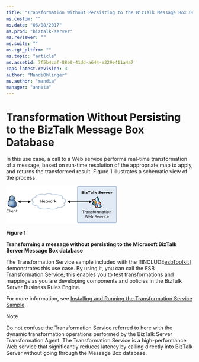 ```yaml
---
title: "Transformation Without Persisting to the BizTalk Message Box Database | Microsoft Docs"
ms.custom: ""
ms.date: "06/08/2017"
ms.prod: "biztalk-server"
ms.reviewer: ""
ms.suite: ""
ms.tgt_pltfrm: ""
ms.topic: "article"
ms.assetid: 7f5b4caf-88e9-41dd-a644-e229e411a4a7
caps.latest.revision: 3
author: "MandiOhlinger"
ms.author: "mandia"
manager: "anneta"
---
```

# Transformation Without Persisting to the BizTalk Message Box Database
In this use case, a call to a Web service performs real-time transformation of a message, based on run-time resolution of the appropriate map to apply, and returns the transformed result. Figure 1 illustrates a schematic view of the process.  
  
 ![Transformation Without Persisting](../esb-toolkit/media/ch3-transformationwithout.gif "Ch3-TransformationWithout")  
  
 **Figure 1**  
  
 **Transforming a message without persisting to the Microsoft BizTalk Server Message Box database**  
  
 The Transformation Service sample included with the [!INCLUDE[esbToolkit](../includes/esbtoolkit-md.md)] demonstrates this use case. By using it, you can call the ESB Transformation Service; this enables you to test transformations and mappings as you are developing components and policies in the BizTalk Server Business Rules Engine.  
  
 For more information, see [Installing and Running the Transformation Service Sample](../esb-toolkit/installing-and-running-the-transformation-service-sample.md).  
  
> [!NOTE]
>  Do not confuse the Transformation Service referred to here with the dynamic transformation operations performed by the BizTalk Server Transformation Agent. The Transformation Service is a high-performance Web service that significantly reduces latency by calling directly into BizTalk Server without going through the Message Box database.